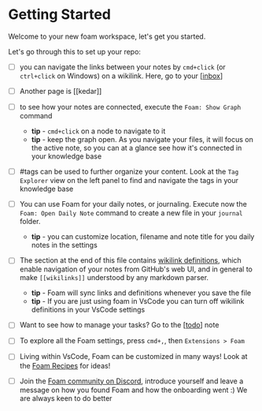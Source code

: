 # Getting Started

Welcome to your new foam workspace, let's get you started.

Let's go through this to set up your repo:

- [ ] you can navigate the links between your notes by `cmd+click` (or `ctrl+click` on Windows) on a wikilink. Here, go to your [[inbox]]
- [ ] Another page is [[kedar]]

- [ ] to see how your notes are connected, execute the `Foam: Show Graph` command
  - **tip** - `cmd+click` on a node to navigate to it
  - **tip** - keep the graph open. As you navigate your files, it will focus on the active note, so you can at a glance see how it's connected in your knowledge base

- [ ] #tags can be used to further organize your content. Look at the `Tag Explorer` view on the left panel to find and navigate the tags in your knowledge base

- [ ] You can use Foam for your daily notes, or journaling. Execute now the `Foam: Open Daily Note` command to create a new file in your `journal` folder.
  - **tip** - you can customize location, filename and note title for you daily notes in the settings

- [ ] The section at the end of this file contains [wikilink definitions](https://foambubble.github.io/foam/features/link-reference-definitions), which enable navigation of your notes from GitHub's web UI, and in general to make `[[wikilinks]]` understood by any markdown parser.
  - **tip** - Foam will sync links and definitions  whenever you save the file
  - **tip** - If you are just using foam in VsCode you can turn off wikilink definitions in your VsCode settings

- [ ] Want to see how to manage your tasks? Go to the [[todo]] note

- [ ] To explore all the Foam settings, press `cmd+,`, then `Extensions > Foam`

- [ ] Living within VsCode, Foam can be customized in many ways! Look at the [Foam Recipes](https://foambubble.github.io/foam/recipes/recipes) for ideas!

- [ ] Join the [Foam community on Discord](https://discord.gg/HV2tn2FpEk), introduce yourself and leave a message on how you found Foam and how the onboarding went :) We are always keen to do better

[//begin]: # "Autogenerated link references for markdown compatibility"
[inbox]: inbox.md "Inbox"
[todo]: todo.md "Todo"
[//end]: # "Autogenerated link references"
